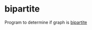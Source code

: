 # bipartite

Program to determine if graph is [bipartite](https://en.wikipedia.org/wiki/Bipartite_graph)
